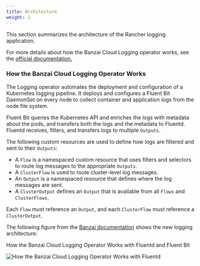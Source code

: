 ```yaml
---
title: Architecture
weight: 1
---
```


This section summarizes the architecture of the Rancher logging application.

For more details about how the Banzai Cloud Logging operator works, see the [official documentation.](https://banzaicloud.com/docs/one-eye/logging-operator/#architecture)

### How the Banzai Cloud Logging Operator Works

The Logging operator automates the deployment and configuration of a Kubernetes logging pipeline. It deploys and configures a Fluent Bit DaemonSet on every node to collect container and application logs from the node file system. 

Fluent Bit queries the Kubernetes API and enriches the logs with metadata about the pods, and transfers both the logs and the metadata to Fluentd. Fluentd receives, filters, and transfers logs to multiple `Outputs`.

The following custom resources are used to define how logs are filtered and sent to their `Outputs`: 

- A `Flow` is a namespaced custom resource that uses filters and selectors to route log messages to the appropriate `Outputs`. 
- A `ClusterFlow` is used to route cluster-level log messages.
- An `Output` is a namespaced resource that defines where the log messages are sent. 
- A `ClusterOutput` defines an `Output` that is available from all `Flows` and `ClusterFlows`.

Each `Flow` must reference an `Output`, and each `ClusterFlow` must reference a `ClusterOutput`.

The following figure from the [Banzai documentation](https://banzaicloud.com/docs/one-eye/logging-operator/#architecture) shows the new logging architecture:

<figcaption>How the Banzai Cloud Logging Operator Works with Fluentd and Fluent Bit</figcaption>

![How the Banzai Cloud Logging Operator Works with Fluentd]({{<baseurl>}}/img/rancher/banzai-cloud-logging-operator.png)
